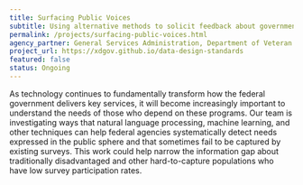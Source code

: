 ```yaml
---
title: Surfacing Public Voices
subtitle: Using alternative methods to solicit feedback about government-provided services.
permalink: /projects/surfacing-public-voices.html
agency_partner: General Services Administration, Department of Veteran Affairs
project_url: https://xdgov.github.io/data-design-standards
featured: false
status: Ongoing
---
```

<p>
  As technology continues to fundamentally transform how the federal government delivers key services, it will become increasingly important to understand the needs of those who depend on these programs. Our team is investigating ways that natural language processing, machine learning, and other techniques can help federal agencies systematically detect needs expressed in the public sphere and that sometimes fail to be captured by existing surveys. This work could help narrow the information gap about traditionally disadvantaged and other hard-to-capture populations who have low survey participation rates.
</p>